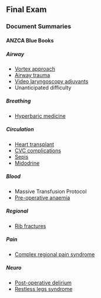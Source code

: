 ## Final Exam

### Document Summaries

#### ANZCA Blue Books

##### Airway
- [Vortex approach](2019bb_airway_vortex.htm)
- [Airway trauma](2019bb_airway_airway_trauma.htm)
- [Video laryngoscopy adjuvants](2019bb_airway_adjuvants.htm)
- Unanticipated difficulty

##### Breathing
- [Hyperbaric medicine](2019bb_breathing_hyperbaric.htm)

##### Circulation
- [Heart transplant](2019bb_circulation_heart_transplant.htm)
- [CVC complications](2019bb_circulation_ij_cvc.htm)
- [Sepis](2019bb_circulation_sepsis.htm)
- [Midodrine](2019bb_circulation_midodrine.htm)

##### Blood
- Massive Transfusion Protocol
- [Pre-operative anaemia](2019bb_blood_preoperative_anaemia.htm)

##### Regional
- [Rib fractures](2019bb_regional_rib_fractures.htm)

##### Pain
- [Complex regional pain syndrome](2019bb_pain_crps.htm)

##### Neuro
- [Post-operative delirium](2019bb_neuro_delirium.htm)
- [Restless legs syndrome](2019bb_neuro_restless_legs_syndrome.htm)